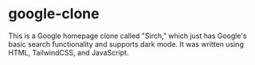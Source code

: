 # google-clone
This is a Google homepage clone called "Sirch," which just has Google's basic search functionality and supports dark mode. It was written using HTML, TailwindCSS, and JavaScript.
